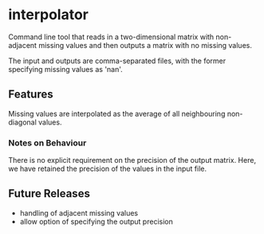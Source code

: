 # interpolator

Command line tool that reads in a two-dimensional matrix with non-adjacent
missing values and then outputs a matrix with no missing values.

The input and outputs are comma-separated files, with the former specifying missing values as 'nan'.

## Features
Missing values are interpolated as the average of all neighbouring non-diagonal values.

### Notes on Behaviour
There is no explicit requirement on the precision of the output matrix. Here, we have retained the precision of the values in the input file.

## Future Releases
 * handling of adjacent missing values
 * allow option of specifying the output precision

